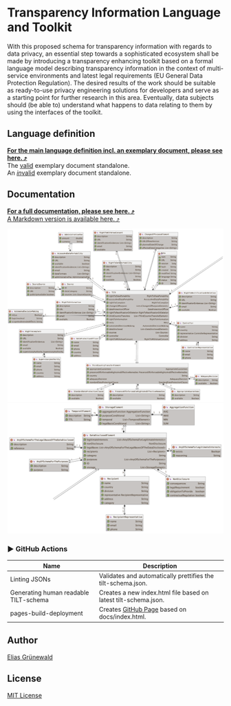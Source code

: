 # Transparency Information Language and Toolkit
With this proposed schema for transparency information with regards to data privacy, an essential step towards a sophisticated ecosystem shall be made by introducing a transparency enhancing toolkit based on a formal language model describing transparency information in the context of multi-service environments and latest legal requirements (EU General Data Protection Regulation). The desired results of the work should be suitable as ready-to-use privacy engineering solutions for developers and serve as a starting point for further research in this area. Eventually, data subjects should (be able to) understand what happens to data relating to them by using the interfaces of the toolkit.

## Language definition
**[For the main language definition incl. an exemplary document, please see here. ⤴️](tilt-schema.json)**<br>
The [valid](tilt.json) exemplary document standalone.<br>
An [*in*valid](tilt-NOT-valid.json) exemplary document standalone.

## Documentation
**[For a full documentation, please see here. ⤴️](https://transparency-information-language.github.io/schema/index.html)**<br>
[A Markdown version is available here. ⤴️](documentation/markdown/tilt-schema.md)



![](media/main.png)
![](media/dataDisclosed.png)

### ▶️ GitHub Actions
| Name | Description |
| ----------- | ----------- |
| Linting JSONs | Validates and automatically prettifies the tilt-schema.json. |
| Generating human readable TILT-schema | Creates a new index.html file based on latest tilt-schema.json.| 
| pages-build-deployment | Creates [GitHub Page](https://transparency-information-language.github.io/schema/index.html) based on docs/index.html. |

## Author
[Elias Grünewald](mailto:gruenewald@tu-berlin.de)

## License
[MIT License](LICENSE)
